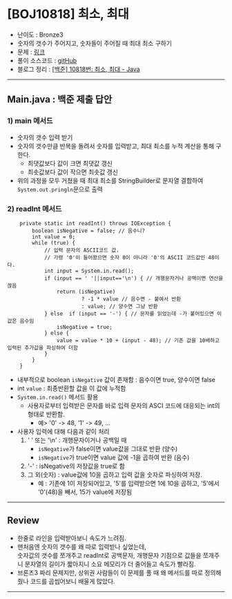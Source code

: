 # \[BOJ10818] 최소, 최대

- 난이도 : Bronze3
- 숫자의 갯수가 주어지고, 숫자들이 주어질 때 최대 최소 구하기
- 문제 : <a href="https://www.acmicpc.net/problem/10818" target="_blank">링크</a>
- 풀이 소스코드 :  <a href="src/Main.java" target="_blank">gitHub</a>
- 블로그 정리 : <a href="https://ttasjwi.tistory.com/30" target="_blank">[백준] 10818번: 최소, 최대 - Java</a>

---  

## Main.java : 백준 제출 답안

### 1) main 메서드
- 숫자의 갯수 입력 받기
- 숫자의 갯수만큼 반복을 돌려서 숫자를 입력받고, 최대 최소를 누적 계산을 통해 구한다.
  - 최댓값보다 값이 크면 최댓값 갱신
  - 최솟값보다 값이 작으면 최솟값 갱신
- 위의 과정을 모두 거쳤을 때 최대 최소를 StringBuilder로 문자열 결합하여 `System.out.pringln`문으로 출력


### 2) readInt 메서드
```
    private static int readInt() throws IOException {
        boolean isNegative = false; // 음수니?
        int value = 0;
        while (true) {
            // 입력 문자의 ASCII코드 값.
            // 가령 '0'이 들어왔으면 숫자 0이 아니라 '0'의 ASCII 코드값인 48이다.
            int input = System.in.read(); 
            if (input == ' '||input=='\n') { // 개행문자거나 공백이면 연산을 끊음
                return (isNegative)
                        ? -1 * value // 음수면 - 붙여서 반환
                        : value; // 양수면 그냥 반환
            } else  if (input == '-') { // 문자를 읽었는데 -가 붙어있으면 이 값은 음수임
                isNegative = true;
            } else {
                value = value * 10 + (input - 48); // 기존 값을 10배하고 입력된 추가값을 파싱하여 더함
            }
        }
    }
```
- 내부적으로 boolean `isNegative` 값이 존재함 : 음수이면 true, 양수이면 false
- int `value` : 최종반환할 값을 이 값에 누적함
- `System.in.read()` 메서드 활용
  - 사용자로부터 입력받은 문자를 바로 입력 문자의 ASCI 코드에 대응되는 int의 형태로 반환함.
    - 예> '0' -> 48, '1' -> 49, ...
- 사용자 입력에 대해 다음과 같이 처리
  1. ' ' 또는 '\n' : 개행문자이거나 공백일 때
     - `isNegative`가 false이면 value값을 그대로 반환 (양수)
     - `isNegative`가 true이면 value 값에 -1을 곱하여 반환 (음수)
  2. '-' : isNegative의 저장값을 true로 함
  3. 그 외(숫자) : value값에 10을 곱하고 입력 값을 숫자로 파싱하여 저장.
     - 예 : 기존에 1이 저장되어있고, '5'를 입력받으면 1에 10을 곱하고, '5'에서 '0'(48)을 빼서, 15가 value에 저장됨
  
---

## Review
- 한줄로 라인을 입력받아보니 속도가 느려짐.
- 맨처음엔 숫자의 갯수를 왜 따로 입력받나 싶었는데,  
  숫자값의 갯수를 쪼개주고 readInt로 공백문자, 개행문자 기점으로 값들을 쪼개주니 문자열의 길이가 짧아지니 소요 메모리가 더 줄어들고 속도가 빨라짐.
- 브론즈3 짜리 문제지만, 상위권 사람들이 이 문제를 풀 때 왜 메서드를 따로 정의해줬나 코드를 곱씹어보니 배울게 많았다.

---